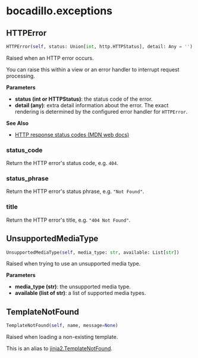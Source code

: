 # bocadillo.exceptions

## HTTPError
```python
HTTPError(self, status: Union[int, http.HTTPStatus], detail: Any = '')
```
Raised when an HTTP error occurs.

You can raise this within a view or an error handler to interrupt
request processing.

__Parameters__

- __status (int or HTTPStatus)__:
    the status code of the error.
- __detail (any)__:
    extra detail information about the error. The exact rendering is
    determined by the configured error handler for `HTTPError`.

__See Also__

- [HTTP response status codes (MDN web docs)](https://developer.mozilla.org/en-US/docs/Web/HTTP/Status)

### status_code
Return the HTTP error's status code, e.g. `404`.
### status_phrase
Return the HTTP error's status phrase, e.g. `"Not Found"`.
### title
Return the HTTP error's title, e.g. `"404 Not Found"`.
## UnsupportedMediaType
```python
UnsupportedMediaType(self, media_type: str, available: List[str])
```
Raised when trying to use an unsupported media type.

__Parameters__

- __media_type (str)__:
    the unsupported media type.
- __available (list of str)__:
    a list of supported media types.

## TemplateNotFound
```python
TemplateNotFound(self, name, message=None)
```
Raised when loading a non-existing template.

This is an alias to
[jinja2.TemplateNotFound](http://jinja.pocoo.org/docs/2.10/api/#jinja2.TemplateNotFound).

